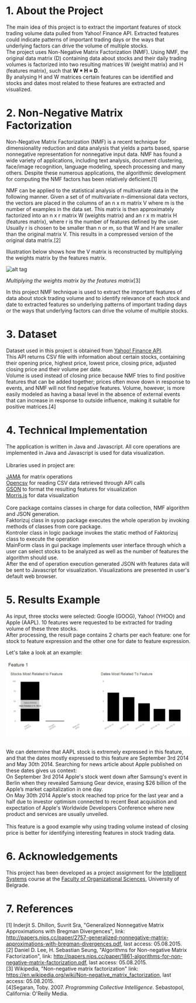 # 1. About the Project
The main idea of this project is to extract the important features of stock trading volume data pulled from Yahoo! Finance API. Extracted features could indicate patterns of important trading days or the ways that underlying factors can drive the volume of multiple stocks.  
The project uses Non-Negative Matrix Factorization (NMF). Using NMF, the original data matrix (D) containing data about stocks and their daily trading volumes is factorized into two resulting matrices W (weight matrix) and H (features matrix), such that <b>W * H ≈ D</b>.  
By analysing H and W matrices certain features can be identified and stocks and dates most related to these features are extracted and visualized.  

# 2. Non-Negative Matrix Factorization
Non-Negative Matrix Factorization (NMF) is a recent technique for dimensionality
reduction and data analysis that yields a parts based, sparse
nonnegative representation for nonnegative input data. NMF has found
a wide variety of applications, including text analysis, document clustering,
face/image recognition, language modeling, speech processing and
many others. Despite these numerous applications, the algorithmic development
for computing the NMF factors has been relatively deficient.[1]

NMF can be applied to the statistical analysis of multivariate data in the following manner.
Given a set of of multivariate n-dimensional data vectors, the vectors are placed in the
columns of an n x m matrix V where m is the number of examples in the data set. This
matrix is then approximately factorized into an n x r matrix W (weights matrix) and an r x m matrix H (features matrix), where r is the number of features defined by the user.
Usually r is chosen to be smaller than n or m, so that W and H are smaller than the original
matrix V. This results in a compressed version of the original data matrix.[2]  

Illustration below shows how the V matrix is reconstructed by multiplying the
weights matrix by the features matrix.

![alt tag](https://upload.wikimedia.org/wikipedia/commons/thumb/f/f9/NMF.png/400px-NMF.png)  

<i>Multiplying the weights matrix by the features matrix</i>[3]


In this project NMF technique is used to extract the important features of data about stock trading volume and to identify relevance of each stock and date to extracted features so underlying patterns of important trading days or the ways that underlying factors can drive the volume of multiple stocks.  

# 3. Dataset
Dataset used in this project is obtained from [Yahoo! Finance API](http://finance.yahoo.com/).  
This API returns CSV file with information about certain stocks, containing their opening price, highest price, lowest price, closing price, adjusted closing price and their volume per date.  
Volume is
used instead of closing price because NMF tries to find positive features that can be
added together; prices often move down in response to events, and NMF will not find
negative features. Volume, however, is more easily modeled as having a basal level in the absence of external events
that can increase in response to outside influence, making it suitable for positive
matrices.[4]  

# 4. Technical Implementation
The application is written in Java and Javascript. All core operations are implemented in Java and Javascript is used for data visualization.  
</br>
Libraries used in project are:  

[JAMA](http://math.nist.gov/javanumerics/jama/) for matrix operations </br>
[Opencsv](http://opencsv.sourceforge.net/) for reading CSV data retrieved through API calls </br> [GSON](https://github.com/google/gson) to format the resulting features for visualization </br>
[Morris.js](http://morrisjs.github.io/morris.js/) for data visualization </br>
</br>
Core package contains classes in charge for data collection, NMF algorithm and JSON generation. </br>
Faktorizuj class in sysop package executes the whole operation by invoking methods of classes from core package. </br>
Kontroler class in logic package invokes the static method of Faktorizuj class to execute the operation </br>
MainForm class in gui package implements user interface through which a user can select stocks to be analyzed as well as the number of features the algorithm should use. </br>
After the end of operation execution generated JSON with features data will be sent to Javascript for visualization. Visualizations are presented in user's default web browser.  

# 5. Results Example
As input, three stocks were selected: Google (GOOG), Yahoo! (YHOO) and Apple (AAPL). 10 features were requested to be extracted for trading volume of these three stocks. </br>
After processing, the result page contains 2 charts per each feature: one for stock to feature expression and the other one for date to feature expression. </br>

Let's take a look at an example: </br></br>
![alt tag](doc/img/example.jpg)  
</br>

We can determine that AAPL stock is extremely expressed in this feature, and that the dates mostly expressed to this feature are September 3rd 2014 and May 30th 2014. Searching for news article about Apple published on these dates gives us context:
</br>On September 3rd 2014 Apple's stock went down after Samsung's event in Berlin when they revealed Samsung Gear device, erasing $26 billion of the Apple’s market capitalization in one day.
<br>On May 30th 2014 Apple's stock reached top price for the last year and a half due to investor optimism connected to recent Beat acquisition and expectation of Apple's Worldwide Developers Conference where new product and services are usually unveiled.</br></br>
This feature is a good example why using trading volume instead of closing price is better for identifying interesting features in stock trading data.

# 6. Acknowledgements
This project has been developed as a project assignment for the [Intelligent Systems](http://is.fon.rs/) course at the [Faculty of Organizational Sciences](http://www.fon.bg.ac.rs/eng/), University of Belgrade.

# 7. References
[1] Inderjit S. Dhillon, Suvrit Sra, "Generalized Nonnegative Matrix Approximations with Bregman Divergences", link: http://papers.nips.cc/paper/2757-generalized-nonnegative-matrix-approximations-with-bregman-divergences.pdf, last access: 05.08.2015. </br>
[2] Daniel D. Lee, H. Sebastian Seung, "Algorithms for Non-negative Matrix Factorization", link: http://papers.nips.cc/paper/1861-algorithms-for-non-negative-matrix-factorization.pdf, last access: 05.08.2015. </br>
[3] Wikipedia, "Non-negative matrix factorization" link: https://en.wikipedia.org/wiki/Non-negative_matrix_factorization, last access: 05.08.2015. </br> 
[4]Segaran, Toby. 2007. <i>Programming Collective Intelligence</i>. Sebastopol, California: O'Reilly Media.

